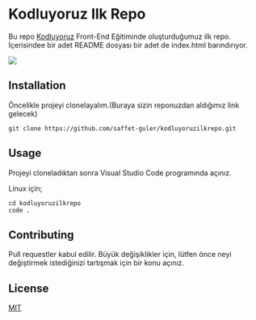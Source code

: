 # Kodluyoruz Ilk Repo
Bu repo [Kodluyoruz](https://www.kodluyoruz.org/) Front-End Eğitiminde oluşturduğumuz ilk repo. İçerisindee bir adet README dosyası bir adet de index.html barındırıyor.

![](https://r.resimlink.com/Kr3yU.png)

## Installation

Öncelikle projeyi clonelayalım.(Buraya sizin reponuzdan aldığımız link gelecek)

```
git clone https://github.com/saffet-guler/kodluyoruzilkrepo.git
```

## Usage

Projeyi cloneladıktan sonra Visual Studio Code programında açınız.

Linux için;

```
cd kodluyoruzilkrepo
code .
```

## Contributing

Pull requestler kabul edilir. Büyük değişiklikler için, lütfen önce neyi değiştirmek istediğinizi tartışmak için bir konu açınız.

## License

[MIT](https://choosealicense.com/licenses/mit/)




